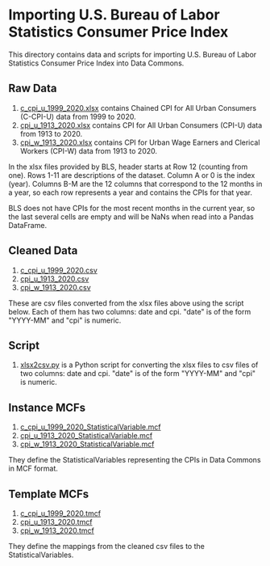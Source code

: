 # Importing U.S. Bureau of Labor Statistics Consumer Price Index

This directory contains data and scripts for importing
U.S. Bureau of Labor Statistics Consumer Price Index into Data Commons.

## Raw Data
1. [c_cpi_u_1999_2020.xlsx](c_cpi_u_1999_2020.xlsx) contains Chained CPI for All Urban Consumers (C-CPI-U) data from 1999 to 2020.
2. [cpi_u_1913_2020.xlsx](cpi_u_1913_2020.xlsx) contains CPI for All Urban Consumers (CPI-U) data from 1913 to 2020.
3. [cpi_w_1913_2020.xlsx](cpi_w_1913_2020.xlsx) contains CPI for Urban Wage Earners and Clerical Workers (CPI-W) data from 1913 to 2020.

In the xlsx files provided by BLS, header starts at Row 12 (counting from one).
Rows 1-11 are descriptions of the dataset. Column A or 0 is the index (year).
Columns B-M are the 12 columns that correspond to the 12 months in a year, so
each row represents a year and contains the CPIs for that year.

BLS does not have CPIs for the most recent months in the current year, so the last
several cells are empty and will be NaNs when read into a Pandas DataFrame.


## Cleaned Data
1. [c_cpi_u_1999_2020.csv](c_cpi_u_1999_2020.csv)
2. [cpi_u_1913_2020.csv](cpi_u_1913_2020.csv)
3. [cpi_w_1913_2020.csv](cpi_w_1913_2020.csv)

These are csv files converted from the xlsx files above using the script below. Each of them has two columns: date and cpi. "date" is of the form "YYYY-MM" and "cpi" is numeric.


## Script
1. [xlsx2csv.py](xlsx2csv.py) is a Python script for converting the xlsx files to csv files of two columns: date and cpi. "date" is of the form "YYYY-MM" and "cpi" is numeric.

## Instance MCFs
1. [c_cpi_u_1999_2020_StatisticalVariable.mcf](c_cpi_u_1999_2020_StatisticalVariable.mcf)
2. [cpi_u_1913_2020_StatisticalVariable.mcf](cpi_u_1913_2020_StatisticalVariable.mcf)
3. [cpi_w_1913_2020_StatisticalVariable.mcf](cpi_w_1913_2020_StatisticalVariable.mcf)

They define the StatisticalVariables representing the CPIs in Data Commons in MCF format.

## Template MCFs
1. [c_cpi_u_1999_2020.tmcf](c_cpi_u_1999_2020.tmcf)
2. [cpi_u_1913_2020.tmcf](cpi_u_1913_2020.tmcf)
3. [cpi_w_1913_2020.tmcf](cpi_w_1913_2020.tmcf)

They define the mappings from the cleaned csv files to the StatisticalVariables.